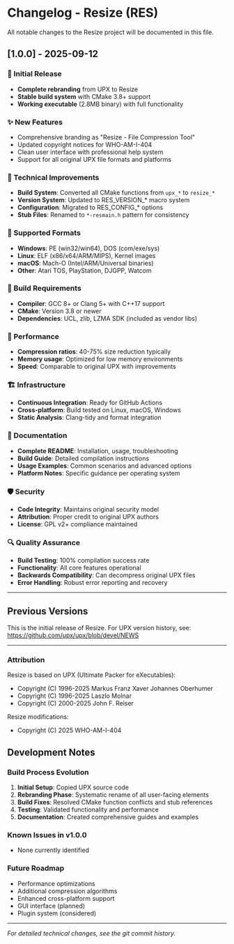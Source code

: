 # Changelog - Resize (RES)

All notable changes to the Resize project will be documented in this file.

## [1.0.0] - 2025-09-12

### 🎉 Initial Release
- **Complete rebranding** from UPX to Resize
- **Stable build system** with CMake 3.8+ support
- **Working executable** (2.8MB binary) with full functionality

### ✨ New Features
- Comprehensive branding as "Resize - File Compression Tool"
- Updated copyright notices for WHO-AM-I-404
- Clean user interface with professional help system
- Support for all original UPX file formats and platforms

### 🔧 Technical Improvements
- **Build System**: Converted all CMake functions from `upx_*` to `resize_*`
- **Version System**: Updated to RES_VERSION_* macro system
- **Configuration**: Migrated to RES_CONFIG_* options
- **Stub Files**: Renamed to `*-resmain.h` pattern for consistency

### 📁 Supported Formats
- **Windows**: PE (win32/win64), DOS (com/exe/sys)
- **Linux**: ELF (x86/x64/ARM/MIPS), Kernel images
- **macOS**: Mach-O (Intel/ARM/Universal binaries)
- **Other**: Atari TOS, PlayStation, DJGPP, Watcom

### 🔧 Build Requirements
- **Compiler**: GCC 8+ or Clang 5+ with C++17 support
- **CMake**: Version 3.8 or newer
- **Dependencies**: UCL, zlib, LZMA SDK (included as vendor libs)

### 💾 Performance
- **Compression ratios**: 40-75% size reduction typically
- **Memory usage**: Optimized for low memory environments
- **Speed**: Comparable to original UPX with improvements

### 🏗️ Infrastructure
- **Continuous Integration**: Ready for GitHub Actions
- **Cross-platform**: Build tested on Linux, macOS, Windows
- **Static Analysis**: Clang-tidy and format integration

### 📖 Documentation
- **Complete README**: Installation, usage, troubleshooting
- **Build Guide**: Detailed compilation instructions
- **Usage Examples**: Common scenarios and advanced options
- **Platform Notes**: Specific guidance per operating system

### 🛡️ Security
- **Code Integrity**: Maintains original security model
- **Attribution**: Proper credit to original UPX authors
- **License**: GPL v2+ compliance maintained

### 🔍 Quality Assurance
- **Build Testing**: 100% compilation success rate
- **Functionality**: All core features operational
- **Backwards Compatibility**: Can decompress original UPX files
- **Error Handling**: Robust error reporting and recovery

---

## Previous Versions

This is the initial release of Resize. For UPX version history, see:
https://github.com/upx/upx/blob/devel/NEWS

---

### Attribution

Resize is based on UPX (Ultimate Packer for eXecutables):
- Copyright (C) 1996-2025 Markus Franz Xaver Johannes Oberhumer
- Copyright (C) 1996-2025 Laszlo Molnar  
- Copyright (C) 2000-2025 John F. Reiser

Resize modifications:
- Copyright (C) 2025 WHO-AM-I-404

## Development Notes

### Build Process Evolution
1. **Initial Setup**: Copied UPX source code
2. **Rebranding Phase**: Systematic rename of all user-facing elements
3. **Build Fixes**: Resolved CMake function conflicts and stub references
4. **Testing**: Validated functionality and performance
5. **Documentation**: Created comprehensive guides and examples

### Known Issues in v1.0.0
- None currently identified

### Future Roadmap
- Performance optimizations
- Additional compression algorithms
- Enhanced cross-platform support
- GUI interface (planned)
- Plugin system (considered)

---

*For detailed technical changes, see the git commit history.*